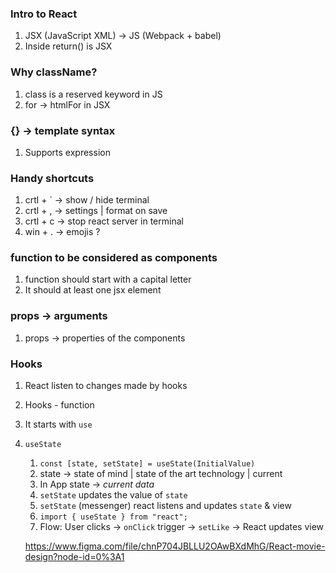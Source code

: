 ### Intro to React

1. JSX (JavaScript XML) -> JS (Webpack + babel)
2. Inside return() is JSX

### Why className?

1. class is a reserved keyword in JS
2. for -> htmlFor in JSX

### {} -> template syntax

1. Supports expression

### Handy shortcuts

1. crtl + ` -> show / hide terminal
2. crtl + , -> settings | format on save
3. crtl + c -> stop react server in terminal
4. win + . -> emojis ?

### function to be considered as components

1. function should start with a capital letter
2. It should at least one jsx element

### props -> arguments

1. props -> properties of the components

### Hooks

1. React listen to changes made by hooks
2. Hooks - function
3. It starts with `use`
4. `useState`

   1. `const [state, setState] = useState(InitialValue)`
   2. state -> state of mind | state of the art technology | current
   3. In App state -> _current data_
   4. `setState` updates the value of `state`
   5. `setState` (messenger) react listens and updates `state` & view
   6. `import { useState } from "react";`
   7. Flow: User clicks -> `onClick` trigger -> `setLike` -> React updates view

   https://www.figma.com/file/chnP704JBLLU2OAwBXdMhG/React-movie-design?node-id=0%3A1
